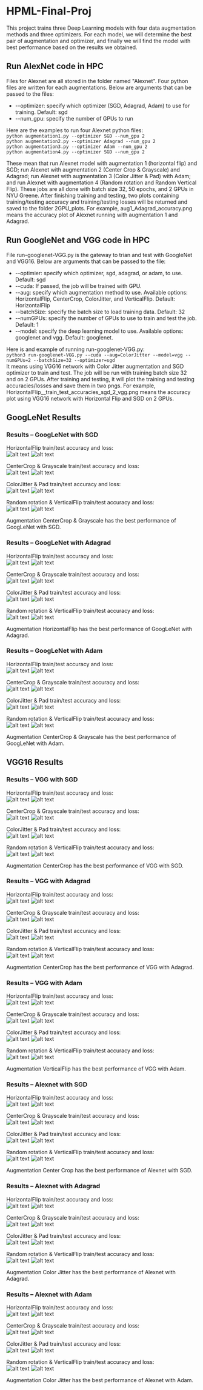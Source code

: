 # HPML-Final-Proj
This project trains three Deep Learning models with four data augmentation methods and three optimizers. For each model, we will determine the best pair of augmentation and optimizer, and finally we will find the model with best performance based on the results we obtained.

## Run AlexNet code in HPC
Files for Alexnet are all stored in the folder named "Alexnet". Four python files are written for each augmentations. Below are arguments that can be passed to the files:
* --optimizer: specify which optimizer (SGD, Adagrad, Adam) to use for training. Default: sgd
* --num_gpu: specify the number of GPUs to run

Here are the examples to run four Alexnet python files:<br>
`python augmentation1.py --optimizer SGD --num_gpu 2`<br>
`python augmentation2.py --optimizer Adagrad --num_gpu 2`<br>
`python augmentation3.py --optimizer Adam --num_gpu 2`<br>
`python augmentation4.py --optimizer SGD --num_gpu 2`<br>

These mean that run Alexnet model with augmentation 1 (horizontal flip) and SGD; run Alexnet with augmentation 2 (Center Crop & Grayscale) and Adagrad; run Alexnet with augmentation 3 (Color Jitter & Pad) with Adam; and run Alexnet with augmentation 4 (Random rotation and Random Vertical Flip). These jobs are all done with batch size 32, 50 epochs, and 2 GPUs in NYU Greene. After finishing training and testing, two plots containing training/testing accuracy and training/testing losses will be returned and saved to the folder 2GPU_plots. For example, aug1_Adagrad_accuracy.png means the accuracy plot of Alexnet running with augmentation 1 and Adagrad.

## Run GoogleNet and VGG code in HPC
File run-googlenet-VGG.py is the gateway to trian and test with GoogleNet and VGG16. Below are arguments that can be passed to the file:
* --optimier: specify which optimizer, sgd, adagrad, or adam, to use. Default: sgd
* --cuda: If passed, the job will be trained with GPU. 
* --aug: specify which augmentation method to use. Available options: HorizontalFlip, CenterCrop, ColorJitter, and VerticalFlip. Default: HorizontalFlip
* --batchSize: specify the batch size to load training data. Default: 32
* --numGPUs: specify the number of GPUs to use to train and test the job. Default: 1
* --model: specify the deep learning model to use. Available options: googlenet and vgg. Default: googlenet.

Here is and example of running run-googlenet-VGG.py: <br>
`python3 run-googlenet-VGG.py --cuda --aug=ColorJitter --model=vgg --numGPUs=2 --batchSize=32 --optimizer=sgd`<br>
It means using VGG16 network with Color Jitter augmentation and SGD optimizer to train and test. The job will be run with training batch size 32 and on 2 GPUs. After training and testing, it will plot the training and testing accuracies/losses and save them in two pngs. For example, HorizontalFlip__train_test_accuracies_sgd_2_vgg.png means the accuracy plot using VGG16 network with Horizontal Flip and SGD on 2 GPUs.

## GoogLeNet Results
### Results – GoogLeNet with SGD
HorizontalFlip train/test accuracy and loss:<br>
![alt text](./googlenet-results/SGD/HF_train_test_accuracies_SGD.png)
![alt text](./googlenet-results/SGD/HF_train_test_losses_SGD.png)
    
CenterCrop & Grayscale train/test accuracy and loss:<br>
![alt text](./googlenet-results/SGD/CC_train_test_accuracies_SGD.png)
![alt text](./googlenet-results/SGD/CC_train_test_losses_SGD.png)

ColorJitter & Pad train/test accuracy and loss:<br>
![alt text](./googlenet-results/SGD/CJ_train_test_accuracies_SGD.png)
![alt text](./googlenet-results/SGD/CJ_train_test_losses_SGD.png)

    
Random rotation & VerticalFlip train/test accuracy and loss:<br>
![alt text](./googlenet-results/SGD/VF_train_test_accuracies_SGD.png)
![alt text](./googlenet-results/SGD/VF_train_test_losses_SGD.png)
    
Augmentation CenterCrop & Grayscale has the best performance of GoogLeNet with SGD.

### Results – GoogLeNet with Adagrad
HorizontalFlip train/test accuracy and loss:<br>
![alt text](./googlenet-results/Adagrad/HF_train_test_accuracies_Adagrad.png)
![alt text](./googlenet-results/Adagrad/HF_train_test_losses_Adagrad.png)
   
CenterCrop & Grayscale train/test accuracy and loss:<br>
![alt text](./googlenet-results/Adagrad/CC_train_test_accuracies_Adagrad.png)
![alt text](./googlenet-results/Adagrad/CC_train_test_losses_Adagrad.png)
   
ColorJitter & Pad train/test accuracy and loss:<br>
![alt text](./googlenet-results/Adagrad/CJ_train_test_accuracies_Adagrad.png)
![alt text](./googlenet-results/Adagrad/CJ_train_test_losses_Adagrad.png)
   
Random rotation & VerticalFlip train/test accuracy and loss:<br>
![alt text](./googlenet-results/Adagrad/VF_train_test_accuracies_Adagrad.png)
![alt text](./googlenet-results/Adagrad/VF_train_test_losses_Adagrad.png)
   
Augmentation HorizontalFlip has the best performance of GoogLeNet with Adagrad.



### Results – GoogLeNet with Adam
HorizontalFlip train/test accuracy and loss:<br>
![alt text](./googlenet-results/Adam/HF_train_test_accuracies_Adam.png)
![alt text](./googlenet-results/Adam/HF_train_test_losses_Adam.png)
   
CenterCrop & Grayscale train/test accuracy and loss:<br>
![alt text](./googlenet-results/Adam/CC_train_test_accuracies_Adam.png)
![alt text](./googlenet-results/Adam/CC_train_test_losses_Adam.png)
   
ColorJitter & Pad train/test accuracy and loss:<br>
![alt text](./googlenet-results/Adam/CJ_train_test_accuracies_Adam.png)
![alt text](./googlenet-results/Adam/CJ_train_test_losses_Adam.png)
   
Random rotation & VerticalFlip train/test accuracy and loss:<br>
![alt text](./googlenet-results/Adam/VF_train_test_accuracies_Adam.png)
![alt text](./googlenet-results/Adam/VF_train_test_losses_Adam.png)
   
Augmentation CenterCrop & Grayscale has the best performance of GoogLeNet with Adam.

## VGG16 Results
### Results – VGG with SGD
HorizontalFlip train/test accuracy and loss:<br>
![alt text](./VGG-results/2-GPU/SGD/HorizontalFlip_train_test_accuracies_sgd_2_vgg.png)
![alt text](./VGG-results/2-GPU/SGD/HorizontalFlip_train_test_losses_sgd_2_vgg.png)

CenterCrop & Grayscale train/test accuracy and loss:<br>
![alt text](./VGG-results/2-GPU/SGD/CenterCrop_train_test_accuracies_sgd_2_vgg.png)
![alt text](./VGG-results/2-GPU/SGD/CenterCrop_train_test_losses_sgd_2_vgg.png)

ColorJitter & Pad train/test accuracy and loss:<br>
![alt text](./VGG-results/2-GPU/SGD/ColorJitter_train_test_accuracies_sgd_2_vgg.png)
![alt text](./VGG-results/2-GPU/SGD/ColorJitter_train_test_losses_sgd_2_vgg.png)
   
Random rotation & VerticalFlip train/test accuracy and loss:<br>
![alt text](./VGG-results/2-GPU/SGD/VerticalFlip_train_test_accuracies_sgd_2_vgg.png)
![alt text](./VGG-results/2-GPU/SGD/VerticalFlip_train_test_losses_sgd_2_vgg.png)

Augmentation CenterCrop has the best performance of VGG with SGD.

### Results – VGG with Adagrad
HorizontalFlip train/test accuracy and loss:<br>
![alt text](./VGG-results/2-GPU/Adagrad/HorizontalFlip_train_test_accuracies_adagrad_2_vgg.png)
![alt text](./VGG-results/2-GPU/Adagrad/HorizontalFlip_train_test_losses_adagrad_2_vgg.png)

CenterCrop & Grayscale train/test accuracy and loss:<br>
![alt text](./VGG-results/2-GPU/Adagrad/CenterCrop_train_test_accuracies_adagrad_2_vgg.png)
![alt text](./VGG-results/2-GPU/Adagrad/CenterCrop_train_test_losses_adagrad_2_vgg.png)

ColorJitter & Pad train/test accuracy and loss:<br>
![alt text](./VGG-results/2-GPU/Adagrad/ColorJitter_train_test_accuracies_adagrad_2_vgg.png)
![alt text](./VGG-results/2-GPU/Adagrad/ColorJitter_train_test_losses_adagrad_2_vgg.png)
   
Random rotation & VerticalFlip train/test accuracy and loss:<br>
![alt text](./VGG-results/2-GPU/Adagrad/VerticalFlip_train_test_accuracies_adagrad_2_vgg.png)
![alt text](./VGG-results/2-GPU/Adagrad/VerticalFlip_train_test_losses_adagrad_2_vgg.png)

Augmentation CenterCrop has the best performance of VGG with Adagrad.

### Results – VGG with Adam
HorizontalFlip train/test accuracy and loss:<br>
![alt text](./VGG-results/2-GPU/Adam/HorizontalFlip_train_test_accuracies_adam_2_vgg.png)
![alt text](./VGG-results/2-GPU/Adam/HorizontalFlip_train_test_losses_adam_2_vgg.png)

CenterCrop & Grayscale train/test accuracy and loss:<br>
![alt text](./VGG-results/2-GPU/Adam/CenterCrop_train_test_accuracies_adam_2_vgg.png)
![alt text](./VGG-results/2-GPU/Adam/CenterCrop_train_test_losses_adam_2_vgg.png)

ColorJitter & Pad train/test accuracy and loss:<br>
![alt text](./VGG-results/2-GPU/Adam/ColorJitter_train_test_accuracies_adam_2_vgg.png)
![alt text](./VGG-results/2-GPU/Adam/ColorJitter_train_test_losses_adam_2_vgg.png)
   
Random rotation & VerticalFlip train/test accuracy and loss:<br>
![alt text](./VGG-results/2-GPU/Adam/VerticalFlip_train_test_accuracies_adam_2_vgg.png)
![alt text](./VGG-results/2-GPU/Adam/VerticalFlip_train_test_losses_adam_2_vgg.png)

Augmentation VerticalFlip has the best performance of VGG with Adam.

### Results – Alexnet with SGD
HorizontalFlip train/test accuracy and loss:<br>
![alt text](./Alexnet/2GPU_plots/aug1_sgd_accuracy.png)
![alt text](./Alexnet/2GPU_plots/aug1_sgd_loss.png)

CenterCrop & Grayscale train/test accuracy and loss:<br>
![alt text](./Alexnet/2GPU_plots/aug2_sgd_accuracy.png)
![alt text](./Alexnet/2GPU_plots/aug2_sgd_loss.png)

ColorJitter & Pad train/test accuracy and loss:<br>
![alt text](./Alexnet/2GPU_plots/aug2_sgd_accuracy.png)
![alt text](./Alexnet/2GPU_plots/aug2_sgd_loss.png)

Random rotation & VerticalFlip train/test accuracy and loss:<br>
![alt text](./Alexnet/2GPU_plots/aug2_sgd_accuracy.png)
![alt text](./Alexnet/2GPU_plots/aug2_sgd_loss.png)

Augmentation Center Crop has the best performance of Alexnet with SGD.

### Results – Alexnet with Adagrad
HorizontalFlip train/test accuracy and loss:<br>
![alt text](./Alexnet/2GPU_plots/aug1_Adagrad_accuracy.png)
![alt text](./Alexnet/2GPU_plots/aug1_Adagrad_loss.png)

CenterCrop & Grayscale train/test accuracy and loss:<br>
![alt text](./Alexnet/2GPU_plots/aug2_Adagrad_accuracy.png)
![alt text](./Alexnet/2GPU_plots/aug2_Adagrad_loss.png)

ColorJitter & Pad train/test accuracy and loss:<br>
![alt text](./Alexnet/2GPU_plots/aug2_Adagrad_accuracy.png)
![alt text](./Alexnet/2GPU_plots/aug2_Adagrad_loss.png)

Random rotation & VerticalFlip train/test accuracy and loss:<br>
![alt text](./Alexnet/2GPU_plots/aug2_Adagrad_accuracy.png)
![alt text](./Alexnet/2GPU_plots/aug2_Adagrad_loss.png)

Augmentation Color Jitter has the best performance of Alexnet with Adagrad.

### Results – Alexnet with Adam
HorizontalFlip train/test accuracy and loss:<br>
![alt text](./Alexnet/2GPU_plots/aug1_Adam_accuracy.png)
![alt text](./Alexnet/2GPU_plots/aug1_Adam_loss.png)

CenterCrop & Grayscale train/test accuracy and loss:<br>
![alt text](./Alexnet/2GPU_plots/aug2_Adam_accuracy.png)
![alt text](./Alexnet/2GPU_plots/aug2_Adam_loss.png)

ColorJitter & Pad train/test accuracy and loss:<br>
![alt text](./Alexnet/2GPU_plots/aug2_Adam_accuracy.png)
![alt text](./Alexnet/2GPU_plots/aug2_Adam_loss.png)

Random rotation & VerticalFlip train/test accuracy and loss:<br>
![alt text](./Alexnet/2GPU_plots/aug2_Adam_accuracy.png)
![alt text](./Alexnet/2GPU_plots/aug2_Adam_loss.png)

Augmentation Color Jitter has the best performance of Alexnet with Adam.
